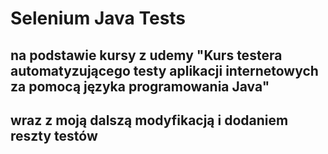 # Selenium Java Tests
## na podstawie kursy z udemy "Kurs testera automatyzującego testy aplikacji internetowych za pomocą języka programowania Java"
## wraz z moją dalszą modyfikacją i dodaniem reszty testów